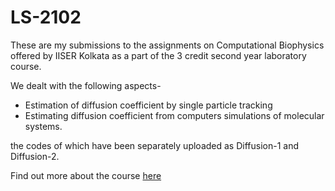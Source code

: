 # LS-2102
These are my submissions to the assignments on Computational Biophysics offered by IISER Kolkata as a part of the 3 credit second year laboratory course.

We dealt with the following aspects-
- Estimation of diffusion coefficient by single particle tracking
- Estimating diffusion coefficient from computers simulations of molecular systems.

the codes of which have been separately uploaded as Diffusion-1 and Diffusion-2.

Find out more about the course [here](https://www.iiserkol.ac.in/teaching-plan/course/2019/Autumn/LS2102/)
